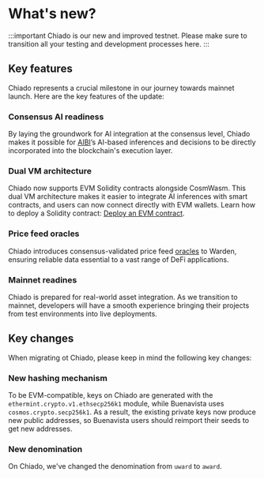 ﻿---
sidebar_position: 1.5
---

# What's new?

:::important
Chiado is our new and improved testnet. Please make sure to transition all your testing and development processes here.
:::

## Key features

Chiado represents a crucial milestone in our journey towards mainnet launch. Here are the key features of the update:

### Consensus AI readiness

By laying the groundwork for AI integration at the consensus level, Chiado makes it possible for [AIBI](/learn/aibi)’s AI-based inferences and decisions to be directly incorporated into the blockchain's execution layer.

### Dual VM architecture

Chiado now supports EVM Solidity contracts alongside CosmWasm. This dual VM architecture makes it easier to integrate AI inferences with smart contracts, and users can now connect directly with EVM wallets. Learn how to deploy a Solidity contract: [Deploy an EVM contract](/build-an-app/deploy-smart-contracts-on-warden/deploy-an-evm-contract).

### Price feed oracles
Chiado introduces consensus-validated price feed [oracles](/learn/oracle-services) to Warden, ensuring reliable data essential to a vast range of DeFi applications.

### Mainnet readines
Chiado is prepared for real-world asset integration. As we transition to mainnet, developers will have a smooth experience bringing their projects from test environments into live deployments.

## Key changes

When migrating ot Chiado, please keep in mind the following key changes:

### New hashing mechanism
To be EVM-compatible, keys on Chiado are generated with the `ethermint.crypto.v1.ethsecp256k1` module, while Buenavista uses `cosmos.crypto.secp256k1`. As a result, the existing private keys now produce new public addresses, so Buenavista users should reimport their seeds to get new addresses.

### New denomination
On Chiado, we've changed the denomination from `uward` to `award`.